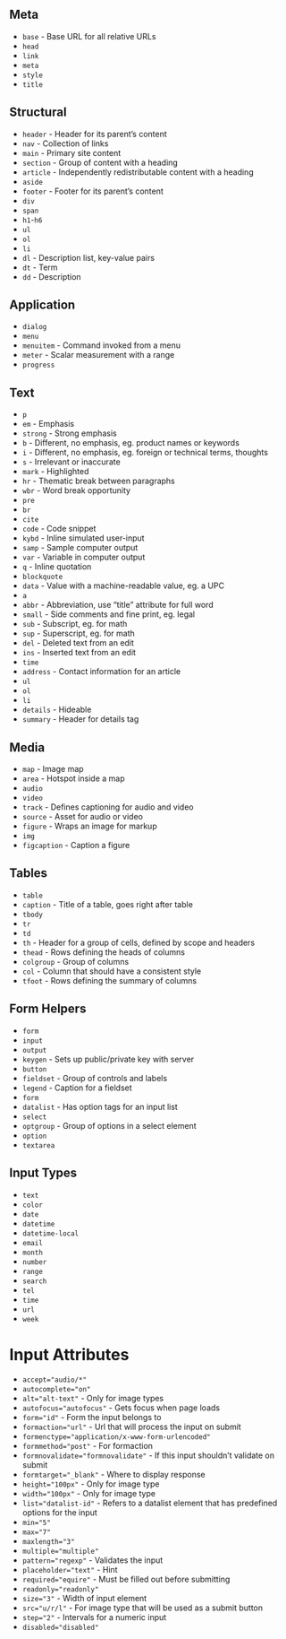 ## Meta

* `base` - Base URL for all relative URLs
* `head`
* `link`
* `meta`
* `style`
* `title`

## Structural

* `header` - Header for its parent’s content
* `nav` - Collection of links
* `main` - Primary site content
* `section` - Group of content with a heading
* `article` - Independently redistributable content with a heading
* `aside`
* `footer` - Footer for its parent’s content
* `div`
* `span`
* `h1`-`h6`
* `ul`
* `ol`
* `li`
* `dl` - Description list, key-value pairs
* `dt` - Term
* `dd` - Description

## Application

* `dialog`
* `menu`
* `menuitem` - Command invoked from a menu
* `meter` - Scalar measurement with a range
* `progress`

## Text

* `p`
* `em` - Emphasis
* `strong` - Strong emphasis
* `b` - Different, no emphasis, eg. product names or keywords
* `i` - Different, no emphasis, eg. foreign or technical terms, thoughts
* `s` - Irrelevant or inaccurate
* `mark` - Highlighted
* `hr` - Thematic break between paragraphs
* `wbr` - Word break opportunity
* `pre`
* `br`
* `cite`
* `code` - Code snippet
* `kybd` - Inline simulated user-input
* `samp` - Sample computer output
* `var` - Variable in computer output
* `q` - Inline quotation
* `blockquote`
* `data` - Value with a machine-readable value, eg. a UPC
* `a`
* `abbr` - Abbreviation, use “title” attribute for full word
* `small` - Side comments and fine print, eg. legal
* `sub` - Subscript, eg. for math
* `sup` - Superscript, eg. for math
* `del` - Deleted text from an edit
* `ins` - Inserted text from an edit
* `time`
* `address` - Contact information for an article
* `ul`
* `ol`
* `li`
* `details` - Hideable
* `summary` - Header for details tag

## Media

* `map` - Image map
* `area` - Hotspot inside a map
* `audio`
* `video`
* `track` - Defines captioning for audio and video
* `source` - Asset for audio or video
* `figure` - Wraps an image for markup
* `img`
* `figcaption` - Caption a figure

## Tables

* `table`
* `caption` - Title of a table, goes right after table
* `tbody`
* `tr`
* `td`
* `th` - Header for a group of cells, defined by scope and headers
* `thead` - Rows defining the heads of columns
* `colgroup` - Group of columns
* `col` - Column that should have a consistent style
* `tfoot` - Rows defining the summary of columns

## Form Helpers

* `form`
* `input`
* `output`
* `keygen` - Sets up public/private key with server
* `button`
* `fieldset` - Group of controls and labels
* `legend` - Caption for a fieldset
* `form`
* `datalist` - Has option tags for an input list
* `select`
* `optgroup` - Group of options in a select element
* `option`
* `textarea`

## Input Types

* `text`
* `color`
* `date`
* `datetime`
* `datetime-local`
* `email`
* `month`
* `number`
* `range`
* `search`
* `tel`
* `time`
* `url`
* `week`

# Input Attributes

* `accept="audio/*"`
* `autocomplete="on"`
* `alt="alt-text"` - Only for image types
* `autofocus="autofocus"` - Gets focus when page loads
* `form="id"` - Form the input belongs to
* `formaction="url"` - Url that will process the input on submit
* `formenctype="application/x-www-form-urlencoded"`
* `formmethod="post"` - For formaction
* `formnovalidate="formnovalidate"` - If this input shouldn’t validate on submit
* `formtarget="_blank"` - Where to display response
* `height="100px"` - Only for image type
* `width="100px"` - Only for image type
* `list="datalist-id"` - Refers to a datalist element that has predefined options for the input
* `min="5"`
* `max="7"`
* `maxlength="3"`
* `multiple="multiple"`
* `pattern="regexp"` - Validates the input
* `placeholder="text"` - Hint
* `required="equire"` - Must be filled out before submitting
* `readonly="readonly"`
* `size="3"` - Width of input element
* `src="u/r/l"` - For image type that will be used as a submit button
* `step="2"` - Intervals for a numeric input
* `disabled="disabled"`
